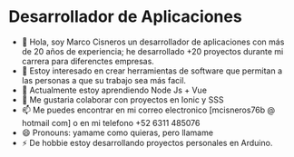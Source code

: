 # Desarrollador de Aplicaciones



- 👋 Hola, soy Marco Cisneros un desarrollador de aplicaciones con más de 20 años de experiencia; he desarrollado +20 proyectos durante mi carrera para diferenctes empresas.
- 👀 Estoy interesado en crear herramientas de software que permitan a las personas a que su trabajo sea más facil.
- 🌱 Actualmente estoy aprendiendo Node Js + Vue
- 💞️ Me gustaria colaborar con proyectos en Ionic y SSS
- 📫 Me puedes encontrar en mi correo electronico [mcisneros76b @ hotmail com] o en mi telefono +52 6311 485076
- 😄 Pronouns: yamame como quieras, pero llamame
- ⚡ De hobbie estoy desarrollando proyectos personales en Arduino.
